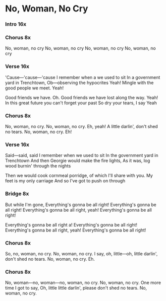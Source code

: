 # No, Woman, No Cry

### Intro  16x

### Chorus  8x
No, woman, no cry
No, woman, no cry
No, woman, no cry
No, woman, no cry

### Verse  16x
'Cause—'cause—'cause I remember when a we used to sit
In a government yard in Trenchtown,
Ob—observing the hypocrites
Yeah!
Mingle with the good people we meet.
Yeah!

Good friends we have. Oh.
Good friends we have lost along the way. Yeah!
In this great future you can't forget your past
So dry your tears, I say
Yeah

### Chorus  8x
No, woman, no cry.
No, woman, no cry. Eh, yeah!
A little darlin', don't shed no tears.
No, woman, no cry. Eh!

### Verse  16x
Said—said, said I remember when we used to sit
In the government yard in Trenchtown
And then Georgie would make the fire lights,
As it was, log wood burnin' through the nights

Then we would cook cornmeal porridge,
of which I'll share with you.
My feet is my only carriage
And so I've got to push on through

### Bridge  8x
But while I'm gone,
Everything's gonna be all right!
Everything's gonna be all right!
Everything's gonna be all right, yeah!
Everything's gonna be all right!

Everything's gonna be all right a!
Everything's gonna be all right!
Everything's gonna be all right, yeah!
Everything's gonna be all right!

### Chorus  8x
So, no, woman, no cry.
No, woman, no cry.
I say, oh, little—oh, little darlin', don't shed no tears.
No, woman, no cry. Eh.

### Chorus  8x
No, woman—no, woman—no, woman, no cry.
No, woman, no cry.
One more time I got to say,
Oh, little little darlin', please don't shed no tears.
No, woman, no cry.
